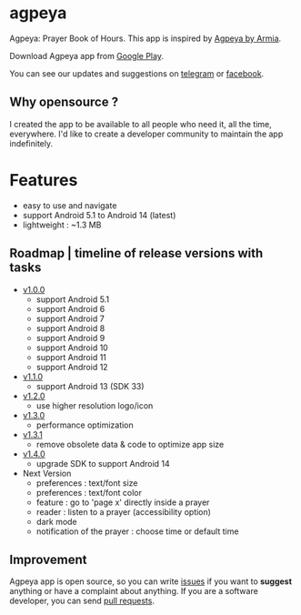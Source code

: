 # agpeya
 Agpeya: Prayer Book of Hours. This app is inspired by [Agpeya by Armia](https://play.google.com/store/apps/details?id=com.coptsonline.agpeya).

 Download Agpeya app from [Google Play](https://play.google.com/store/apps/details?id=com.softwarepharaoh.agpeya).

 You can see our updates and suggestions on [telegram](https://t.me/abanoubchan) or [facebook](https://facebook.com/AbanoubHannaDotCom).

## Why opensource ?

I created the app to be available to all people who need it, all the time, everywhere. I'd like to create a developer community to maintain the app indefinitely.

 # Features
 - easy to use and navigate
 - support Android 5.1 to Android 14 (latest)
 - lightweight : ~1.3 MB

## Roadmap | timeline of release versions with tasks

- [v1.0.0](https://github.com/abanoubha/agpeya/releases/tag/v1.0)
  - support Android 5.1
  - support Android 6
  - support Android 7
  - support Android 8
  - support Android 9
  - support Android 10
  - support Android 11
  - support Android 12
- [v1.1.0](https://github.com/abanoubha/agpeya/releases/tag/1.1.0)
  - support Android 13 (SDK 33)
- [v1.2.0](https://github.com/abanoubha/agpeya/releases/tag/1.2.0)
  - use higher resolution logo/icon
- [v1.3.0](https://github.com/abanoubha/agpeya/releases/tag/1.3.0)
  - performance optimization
- [v1.3.1](https://github.com/abanoubha/agpeya/releases/tag/1.3.1)
  - remove obsolete data & code to optimize app size
- [v1.4.0](https://github.com/abanoubha/agpeya/releases/tag/1.4.0)
  - upgrade SDK to support Android 14
- Next Version
  - preferences : text/font size
  - preferences : text/font color
  - feature : go to 'page x' directly inside a prayer
  - reader : listen to a prayer (accessibility option)
  - dark mode
  - notification of the prayer : choose time or default time

## Improvement

Agpeya app is open source, so you can write [issues](https://github.com/abanoubha/agpeya/issues) if you want to __suggest__ anything or have a complaint about anything. If you are a software developer, you can send [pull requests](https://github.com/abanoubha/agpeya/pulls).
